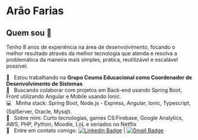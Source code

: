 # Arão Farias

## Quem sou 👋
Tenho 8 anos de experiência na área de desenvolvimento, focando o melhor resultado através da melhor tecnologia que atenda e resolva a problemática da maneira mais simples, prática, reutilizável e escalável possível. 

 :rocket:  &nbsp; Estou trabalhando na **Grupo Ceuma Educacional como Coordenador de Desenvolvimento de Sistemas**
 <br/> :purple_heart: &nbsp; Buscando colaborar com projetos em Back-end usando Spring Boot, Front utilizando Angular e Mobile usando Ionic.
 <br/> :computer: &nbsp; Minha stack: Spring Boot, Node.js - Express, Angular, Ionic, Typescript, (SqlServer, Oracle, Mysql).
 <br/> 💬  &nbsp; Sobre mim: Curto tecnologias, games CS:Firebase, Google Analytics, AWS, PHP, Python, Moodle, LoL e seriados no Netflix
 <br/> :email: &nbsp; Entre em contato comigo: [![Linkedin Badge](https://img.shields.io/badge/-AraoFarias-blue?style=flat-square&logo=Linkedin&logoColor=white&link=https://br.linkedin.com/in/arao-farias)](https://br.linkedin.com/in/arao-farias) 
| 
[![Gmail Badge](https://img.shields.io/badge/-AraoFarias-blue?style=flat-square&logo=Gmail&logoColor=white&link=mailto:arao.alves7@gmail.com)](mailto:arao.alves7@gmail.com)
